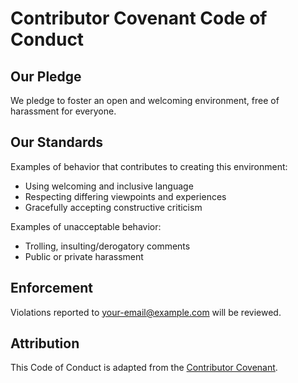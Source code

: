# Contributor Covenant Code of Conduct

## Our Pledge

We pledge to foster an open and welcoming environment, free of harassment for everyone.

## Our Standards

Examples of behavior that contributes to creating this environment:

* Using welcoming and inclusive language
* Respecting differing viewpoints and experiences
* Gracefully accepting constructive criticism

Examples of unacceptable behavior:

* Trolling, insulting/derogatory comments
* Public or private harassment

## Enforcement

Violations reported to your-email@example.com will be reviewed.

## Attribution

This Code of Conduct is adapted from the [Contributor Covenant](https://www.contributor-covenant.org).
